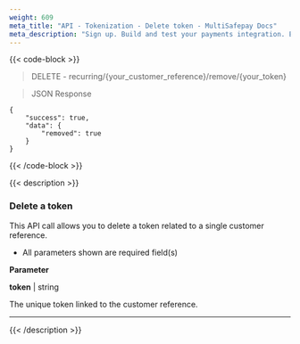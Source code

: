 ```yaml
---
weight: 609
meta_title: "API - Tokenization - Delete token - MultiSafepay Docs"
meta_description: "Sign up. Build and test your payments integration. Explore our products and services. Use our API Reference, SDKs, and wrappers. Get support."
---
```


{{< code-block >}}

> DELETE - recurring/{your_customer_reference}/remove/{your_token}

> JSON Response
```shell
{
    "success": true,
    "data": {
        "removed": true
    }
}
```

{{< /code-block >}}

{{< description >}}

### Delete a token

This API call allows you to delete a token related to a single customer reference.

* All parameters shown are required field(s)

**Parameter**

__token__ | string

The unique token linked to the customer reference.  

----------------

{{< /description >}}